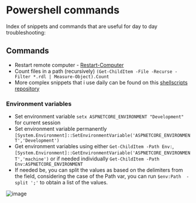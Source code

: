 # Powershell commands

Index of snippets and commands that are useful for day to day troubleshooting:

## Commands

- Restart remote computer - [Restart-Computer](https://docs.microsoft.com/en-us/powershell/module/microsoft.powershell.management/restart-computer?view=powershell-7.1)
- Count files in a path (recursively) `(Get-ChildItem -File -Recurse -Filter *.rdl | Measure-Object).Count`
- More complex snippets that i use daily can be found on this [shellscripts repository](https://github.com/Jaxelr/ShellScripts)

### Environment variables

- Set environment variable `setx ASPNETCORE_ENVIRONMENT "Development"` for current session
- Set environment variable permanently `[System.Environment]::SetEnvironmentVariable('ASPNETCORE_ENVIRONMENT','Development')`
- Get environment variables using either `Get-ChildItem -Path Env:`, `[System.Environment]::GetEnvironmentVariable('ASPNETCORE_ENVIRONMENT','machine')` or if needed individually `Get-ChildItem -Path Env:ASPNETCORE_ENVIRONMENT`
- If needed be, you can split the values as based on the delimiters from the field, considering the case of the Path var, you can run `$env:Path  -split ';'` to obtain a list of the values.

![image](https://user-images.githubusercontent.com/5913008/163220227-505b7c29-e129-4d41-9343-05702664f10f.png)

